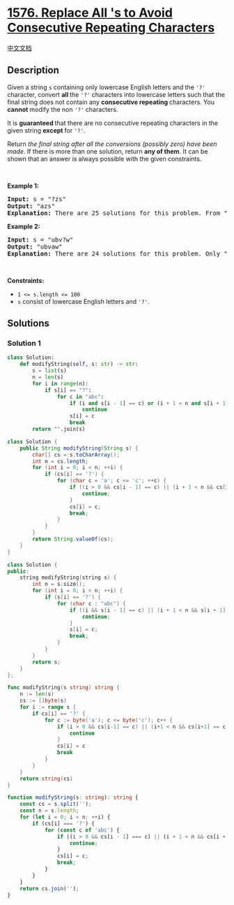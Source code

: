 # [1576. Replace All 's to Avoid Consecutive Repeating Characters](https://leetcode.com/problems/replace-all-s-to-avoid-consecutive-repeating-characters)

[中文文档](/solution/1500-1599/1576.Replace%20All%20%27s%20to%20Avoid%20Consecutive%20Repeating%20Characters/README.md)

## Description

<p>Given a string <code>s</code> containing only lowercase English letters and the <code>&#39;?&#39;</code> character, convert <strong>all </strong>the <code>&#39;?&#39;</code> characters into lowercase letters such that the final string does not contain any <strong>consecutive repeating </strong>characters. You <strong>cannot </strong>modify the non <code>&#39;?&#39;</code> characters.</p>

<p>It is <strong>guaranteed </strong>that there are no consecutive repeating characters in the given string <strong>except </strong>for <code>&#39;?&#39;</code>.</p>

<p>Return <em>the final string after all the conversions (possibly zero) have been made</em>. If there is more than one solution, return <strong>any of them</strong>. It can be shown that an answer is always possible with the given constraints.</p>

<p>&nbsp;</p>
<p><strong class="example">Example 1:</strong></p>

<pre>
<strong>Input:</strong> s = &quot;?zs&quot;
<strong>Output:</strong> &quot;azs&quot;
<strong>Explanation:</strong> There are 25 solutions for this problem. From &quot;azs&quot; to &quot;yzs&quot;, all are valid. Only &quot;z&quot; is an invalid modification as the string will consist of consecutive repeating characters in &quot;zzs&quot;.
</pre>

<p><strong class="example">Example 2:</strong></p>

<pre>
<strong>Input:</strong> s = &quot;ubv?w&quot;
<strong>Output:</strong> &quot;ubvaw&quot;
<strong>Explanation:</strong> There are 24 solutions for this problem. Only &quot;v&quot; and &quot;w&quot; are invalid modifications as the strings will consist of consecutive repeating characters in &quot;ubvvw&quot; and &quot;ubvww&quot;.
</pre>

<p>&nbsp;</p>
<p><strong>Constraints:</strong></p>

<ul>
	<li><code>1 &lt;= s.length &lt;= 100</code></li>
	<li><code>s</code> consist of lowercase English letters and <code>&#39;?&#39;</code>.</li>
</ul>

## Solutions

### Solution 1

<!-- tabs:start -->

```python
class Solution:
    def modifyString(self, s: str) -> str:
        s = list(s)
        n = len(s)
        for i in range(n):
            if s[i] == "?":
                for c in "abc":
                    if (i and s[i - 1] == c) or (i + 1 < n and s[i + 1] == c):
                        continue
                    s[i] = c
                    break
        return "".join(s)
```

```java
class Solution {
    public String modifyString(String s) {
        char[] cs = s.toCharArray();
        int n = cs.length;
        for (int i = 0; i < n; ++i) {
            if (cs[i] == '?') {
                for (char c = 'a'; c <= 'c'; ++c) {
                    if ((i > 0 && cs[i - 1] == c) || (i + 1 < n && cs[i + 1] == c)) {
                        continue;
                    }
                    cs[i] = c;
                    break;
                }
            }
        }
        return String.valueOf(cs);
    }
}
```

```cpp
class Solution {
public:
    string modifyString(string s) {
        int n = s.size();
        for (int i = 0; i < n; ++i) {
            if (s[i] == '?') {
                for (char c : "abc") {
                    if ((i && s[i - 1] == c) || (i + 1 < n && s[i + 1] == c)) {
                        continue;
                    }
                    s[i] = c;
                    break;
                }
            }
        }
        return s;
    }
};
```

```go
func modifyString(s string) string {
	n := len(s)
	cs := []byte(s)
	for i := range s {
		if cs[i] == '?' {
			for c := byte('a'); c <= byte('c'); c++ {
				if (i > 0 && cs[i-1] == c) || (i+1 < n && cs[i+1] == c) {
					continue
				}
				cs[i] = c
				break
			}
		}
	}
	return string(cs)
}
```

```ts
function modifyString(s: string): string {
    const cs = s.split('');
    const n = s.length;
    for (let i = 0; i < n; ++i) {
        if (cs[i] === '?') {
            for (const c of 'abc') {
                if ((i > 0 && cs[i - 1] === c) || (i + 1 < n && cs[i + 1] === c)) {
                    continue;
                }
                cs[i] = c;
                break;
            }
        }
    }
    return cs.join('');
}
```

<!-- tabs:end -->

<!-- end -->
